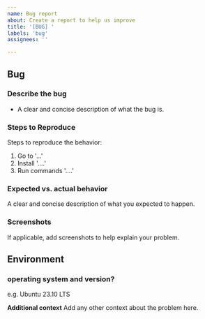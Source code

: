 ```yaml
---
name: Bug report
about: Create a report to help us improve
title: '[BUG] '
labels: 'bug'
assignees: ''

---
```

## Bug
### Describe the bug
- A clear and concise description of what the bug is.

### Steps to Reproduce
Steps to reproduce the behavior:
1. Go to '...'
1. Install '....'
1. Run commands '....'

### Expected vs. actual behavior
A clear and concise description of what you expected to happen.

### Screenshots
If applicable, add screenshots to help explain your problem.

## Environment

### operating system and version?
e.g. Ubuntu 23.10 LTS

**Additional context**
Add any other context about the problem here.
